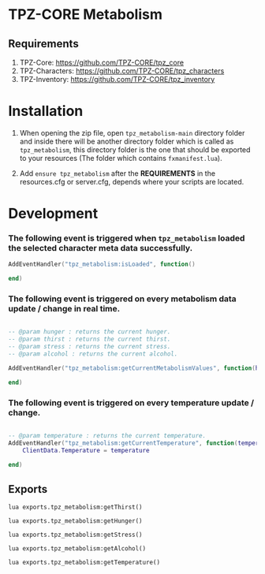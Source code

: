 # TPZ-CORE Metabolism

## Requirements

1. TPZ-Core: https://github.com/TPZ-CORE/tpz_core
2. TPZ-Characters: https://github.com/TPZ-CORE/tpz_characters
3. TPZ-Inventory: https://github.com/TPZ-CORE/tpz_inventory

# Installation

1. When opening the zip file, open `tpz_metabolism-main` directory folder and inside there will be another directory folder which is called as `tpz_metabolism`, this directory folder is the one that should be exported to your resources (The folder which contains `fxmanifest.lua`).

2. Add `ensure tpz_metabolism` after the **REQUIREMENTS** in the resources.cfg or server.cfg, depends where your scripts are located.

# Development

### The following event is triggered when `tpz_metabolism` loaded the selected character meta data successfully.

```lua
AddEventHandler("tpz_metabolism:isLoaded", function()

end)
```

### The following event is triggered on every metabolism data update / change in real time.

```lua

-- @param hunger : returns the current hunger.
-- @param thirst : returns the current thirst.
-- @param stress : returns the current stress.
-- @param alcohol : returns the current alcohol.

AddEventHandler("tpz_metabolism:getCurrentMetabolismValues", function(hunger, thirst, stress, alcohol)

end)
```

### The following event is triggered on every temperature update / change.

```lua

-- @param temperature : returns the current temperature.
AddEventHandler("tpz_metabolism:getCurrentTemperature", function(temperature)
	ClientData.Temperature = temperature

end)
```

## Exports

```lua exports.tpz_metabolism:getThirst()```

```lua exports.tpz_metabolism:getHunger()```

```lua exports.tpz_metabolism:getStress()```

```lua exports.tpz_metabolism:getAlcohol()```

```lua exports.tpz_metabolism:getTemperature()```
